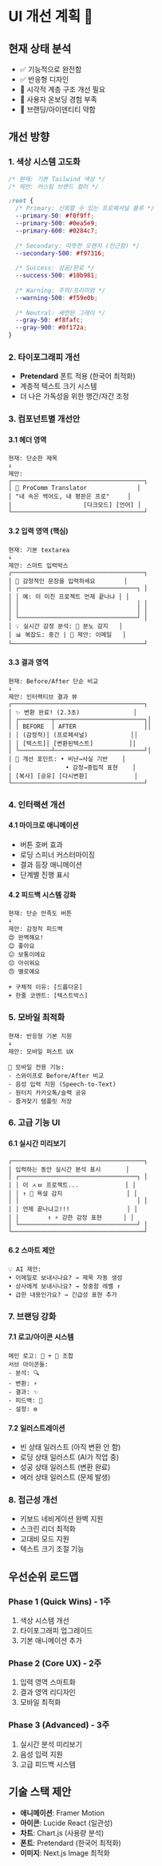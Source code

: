 # UI 개선 계획 📱

## 현재 상태 분석
- ✅ 기능적으로 완전함
- ✅ 반응형 디자인
- 🔸 시각적 계층 구조 개선 필요
- 🔸 사용자 온보딩 경험 부족
- 🔸 브랜딩/아이덴티티 약함

## 개선 방향

### 1. 색상 시스템 고도화
```css
/* 현재: 기본 Tailwind 색상 */
/* 제안: 커스텀 브랜드 컬러 */

:root {
  /* Primary: 신뢰할 수 있는 프로페셔널 블루 */
  --primary-50: #f0f9ff;
  --primary-500: #0ea5e9;
  --primary-600: #0284c7;
  
  /* Secondary: 따뜻한 오렌지 (친근함) */
  --secondary-500: #f97316;
  
  /* Success: 성공/완료 */
  --success-500: #10b981;
  
  /* Warning: 주의/프리미엄 */
  --warning-500: #f59e0b;
  
  /* Neutral: 세련된 그레이 */
  --gray-50: #f8fafc;
  --gray-900: #0f172a;
}
```

### 2. 타이포그래피 개선
- **Pretendard** 폰트 적용 (한국어 최적화)
- 계층적 텍스트 크기 시스템
- 더 나은 가독성을 위한 행간/자간 조정

### 3. 컴포넌트별 개선안

#### 3.1 헤더 영역
```
현재: 단순한 제목
↓
제안: 
┌─────────────────────────────────────┐
│ 🏢 ProComm Translator              │
│ "내 속은 썩어도, 내 평판은 프로"     │
│                    [다크모드] [언어] │
└─────────────────────────────────────┘
```

#### 3.2 입력 영역 (핵심)
```
현재: 기본 textarea
↓
제안: 스마트 입력박스
┌─────────────────────────────────────┐
│ 📝 감정적인 문장을 입력하세요        │
│ ┌─────────────────────────────────┐ │
│ │ 예: 이 미친 프로젝트 언제 끝나냐 │ │
│ │                                 │ │
│ │                                 │ │
│ └─────────────────────────────────┘ │
│ 💡 실시간 감정 분석: 😤 분노 감지   │
│ 📊 복잡도: 중간 | 🎯 제안: 이메일   │
└─────────────────────────────────────┘
```

#### 3.3 결과 영역
```
현재: Before/After 단순 비교
↓
제안: 인터랙티브 결과 뷰
┌─────────────────────────────────────┐
│ ✨ 변환 완료! (2.3초)               │
│ ┌─────────┬─────────────────────────┐│
│ │ BEFORE  │ AFTER                   ││
│ │ (감정적)│ (프로페셔널)            ││
│ │ [텍스트]│ [변환된텍스트]          ││
│ └─────────┴─────────────────────────┘│
│ 🎯 개선 포인트: • 비난→사실 기반    │
│               • 감정→중립적 표현    │
│ [복사] [공유] [다시변환]             │
└─────────────────────────────────────┘
```

### 4. 인터랙션 개선

#### 4.1 마이크로 애니메이션
- 버튼 호버 효과
- 로딩 스피너 커스터마이징
- 결과 등장 애니메이션
- 단계별 진행 표시

#### 4.2 피드백 시스템 강화
```
현재: 단순 만족도 버튼
↓
제안: 감정적 피드백
😍 완벽해요! 
😊 좋아요
😐 보통이에요
😔 아쉬워요
😠 별로예요

+ 구체적 이유: [드롭다운]
+ 한줄 코멘트: [텍스트박스]
```

### 5. 모바일 최적화
```
현재: 반응형 기본 지원
↓  
제안: 모바일 퍼스트 UX

📱 모바일 전용 기능:
- 스와이프로 Before/After 비교
- 음성 입력 지원 (Speech-to-Text)
- 원터치 카카오톡/슬랙 공유
- 즐겨찾기 템플릿 저장
```

### 6. 고급 기능 UI

#### 6.1 실시간 미리보기
```
┌─────────────────────────────────────┐
│ 입력하는 동안 실시간 분석 표시       │
│ ┌─────────────────────────────────┐ │
│ │ 이 ㅅㅂ 프로젝트...             │ │
│ │ ↑ 🚨 욕설 감지                  │ │
│ │                                 │ │
│ │ 언제 끝나냐고!!!                │ │
│ │        ↑ ⚡ 강한 감정 표현      │ │
│ └─────────────────────────────────┘ │
└─────────────────────────────────────┘
```

#### 6.2 스마트 제안
```
💡 AI 제안:
• 이메일로 보내시나요? → 제목 자동 생성
• 상사에게 보내시나요? → 정중함 레벨 ↑
• 급한 내용인가요? → 긴급성 표현 추가
```

### 7. 브랜딩 강화

#### 7.1 로고/아이콘 시스템
```
메인 로고: 💼 + 💬 조합
서브 아이콘들:
- 분석: 🔍
- 변환: ⚡
- 결과: ✨
- 피드백: 💝
- 설정: ⚙️
```

#### 7.2 일러스트레이션
- 빈 상태 일러스트 (아직 변환 안 함)
- 로딩 상태 일러스트 (AI가 작업 중)
- 성공 상태 일러스트 (변환 완료)
- 에러 상태 일러스트 (문제 발생)

### 8. 접근성 개선
- 키보드 네비게이션 완벽 지원
- 스크린 리더 최적화
- 고대비 모드 지원
- 텍스트 크기 조절 기능

## 우선순위 로드맵

### Phase 1 (Quick Wins) - 1주
1. 색상 시스템 개선
2. 타이포그래피 업그레이드
3. 기본 애니메이션 추가

### Phase 2 (Core UX) - 2주  
1. 입력 영역 스마트화
2. 결과 영역 리디자인
3. 모바일 최적화

### Phase 3 (Advanced) - 3주
1. 실시간 분석 미리보기
2. 음성 입력 지원
3. 고급 피드백 시스템

## 기술 스택 제안
- **애니메이션**: Framer Motion
- **아이콘**: Lucide React (일관성)
- **차트**: Chart.js (사용량 분석)
- **폰트**: Pretendard (한국어 최적화)
- **이미지**: Next.js Image 최적화